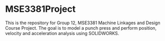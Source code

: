 # MSE3381Project
This is the repository for Group 12, MSE3381 Machine Linkages and Design Course Project. The goal is to model a punch press and perform position, velocity and acceleration 
analysis using SOLIDWORKS. 
